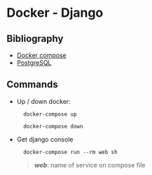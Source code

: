 # Docker - Django

## Bibliography
- [Docker compose]
- [PostgreSQL]

## Commands
- Up / down docker:
  ```docker
    docker-compose up
  ```
  ```docker
    docker-compose down
  ```
- Get django console
  ```docker
    docker-compose run --rm web sh
  ```
  > ___web___: name of service on compose file


[Docker compose]: https://docs.docker.com/compose/django/
[PostgreSQL]: https://www.digitalocean.com/community/tutorials/how-to-use-postgresql-with-your-django-application-on-ubuntu-14-04
